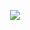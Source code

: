 <p align="center">
  <img src="https://capsule-render.vercel.app/api?text=Hey&bnsp;Everyone!🕹️&animation=fadeIn&type=waving&color=gradient&height=100"/>
</p>
